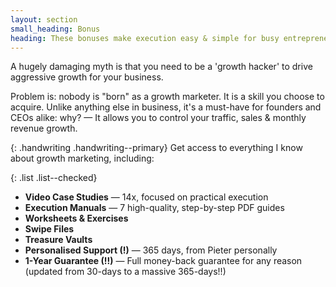 ```yaml
---
layout: section
small_heading: Bonus
heading: These bonuses make execution easy & simple for busy entrepreneurs that don't want to waste time...
---
```


A hugely damaging myth is that you need to be a 'growth hacker' to drive aggressive growth for your business.

Problem is: nobody is "born" as a growth marketer. It is a skill you choose to acquire. Unlike anything else in business, it's a must-have for founders and CEOs alike: why? — It allows you to control your traffic, sales & monthly revenue growth.

{: .handwriting .handwriting--primary}
Get access to everything I know about growth marketing, including:

{: .list .list--checked}
- <b>Video Case Studies</b> — 14x, focused on practical execution
- <b>Execution Manuals</b> — 7 high-quality, step-by-step PDF guides
- <b>Worksheets & Exercises</b>
- <b>Swipe Files</b>
- <b>Treasure Vaults</b>
- <b>Personalised Support (!)</b> — 365 days, from Pieter personally
- <b>1-Year Guarantee (!!)</b> — Full money-back guarantee for any reason   (updated from 30-days to a massive 365-days!!)
